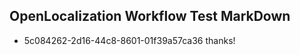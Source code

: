 ## OpenLocalization Workflow Test MarkDown
* 5c084262-2d16-44c8-8601-01f39a57ca36 thanks!

<!--HONumber=Aug16_HO4-->


